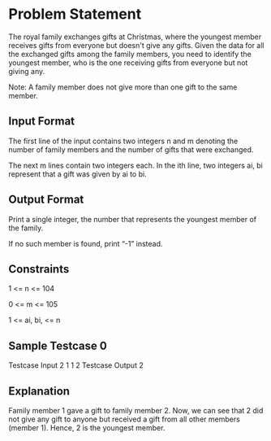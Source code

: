# Problem Statement
The royal family exchanges gifts at Christmas, where the youngest member receives gifts from everyone but doesn't give any gifts. Given the data for all the exchanged gifts among the family members, you need to identify the youngest member, who is the one receiving gifts from everyone but not giving any.

Note: A family member does not give more than one gift to the same member.

## Input Format
The first line of the input contains two integers n and m denoting the number of family members and the number of gifts that were exchanged.

The next m lines contain two integers each. In the ith line, two integers ai, bi represent that a gift was given by ai to bi.

## Output Format
Print a single integer, the number that represents the youngest member of the family.

If no such member is found, print “-1” instead.

## Constraints
1 <= n <= 104

0 <= m <= 105

1 <= ai, bi, <= n

## Sample Testcase 0
Testcase Input
2 1
1 2
Testcase Output
2
## Explanation
Family member 1 gave a gift to family member 2. Now, we can see that 2 did not give any gift to anyone but received a gift from all other members (member 1). Hence, 2 is the youngest member.
